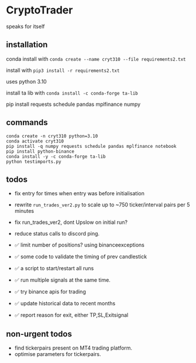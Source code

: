 # CryptoTrader
speaks for itself

## installation

conda install with `conda create --name cryt310 --file requirements2.txt`

install with `pip3 install -r requirements2.txt`

uses python 3.10

install ta lib with `conda install -c conda-forge ta-lib`

pip install requests schedule pandas mplfinance numpy

## commands

```
conda create -n cryt310 python=3.10
conda activate cryt310
pip install -q numpy requests schedule pandas mplfinance notebook
pip install python-binance
conda install -y -c conda-forge ta-lib
python testimports.py
```

## todos

- fix entry for times when entry was before initialisation
- rewrite `run_trades_ver2.py` to scale up to ~750 ticker/interval pairs per 5 minutes
- fix run_trades_ver2, dont Upslow on initial run?
- reduce status calls to discord ping.

- ✅ limit number of positions? using binanceexceptions
- ✅ some code to validate the timing of prev candlestick
- ✅ a script to start/restart all runs
- ✅ run multiple signals at the same time.
- ✅ try binance apis for trading
- ✅ update historical data to recent months
- ✅ report reason for exit, either TP,SL,Exitsignal

## non-urgent todos

- find tickerpairs present on MT4 trading platform.
- optimise parameters for tickerpairs.